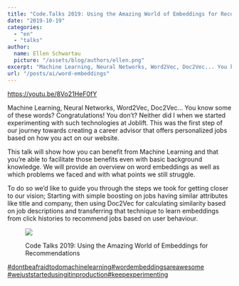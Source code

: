 ```yaml
---
title: "Code.Talks 2019: Using the Amazing World of Embeddings for Recommendations"
date: "2019-10-19"
categories:
  - "en"
  - "talks"
author:
  name: Ellen Schwartau
  picture: "/assets/blog/authors/ellen.png"
excerpt: "Machine Learning, Neural Networks, Word2Vec, Doc2Vec... You know some of these words? Congratulations! You don’t? Neither did I when we started experimenting with such technologies at Joblift. This was the first step of our journey towards creating a career advisor that offers personalized jobs based on how you act on our website."
url: "/posts/ai/word-embeddings"
---
```


https://youtu.be/8Vo21HeF0fY

Machine Learning, Neural Networks, Word2Vec, Doc2Vec... You know some of these words? Congratulations! You don’t? Neither did I when we started experimenting with such technologies at Joblift. This was the first step of our journey towards creating a career advisor that offers personalized jobs based on how you act on our website.

This talk will show how you can benefit from Machine Learning and that you’re able to facilitate those benefits even with basic background knowledge. We will provide an overview on word embeddings as well as which problems we faced and with what points we still struggle.

To do so we’d like to guide you through the steps we took for getting closer to our vision; Starting with simple boosting on jobs having similar attributes like title and company, then using Doc2Vec for calculating similarity based on job descriptions and transferring that technique to learn embeddings from click histories to recommend jobs based on user behaviour.

<figure>

![](https://ellenschwartau.files.wordpress.com/2021/02/b759661d791d979c155f94099ed2eb56.jpeg?w=750)

<figcaption>

Code Talks 2019: Using the Amazing World of Embeddings for Recommendations

</figcaption>

</figure>

[#dontbeafraidtodomachinelearning](https://www.youtube.com/hashtag/dontbeafraidtodomachinelearning)​ [#wordembeddingsareawesome](https://www.youtube.com/hashtag/wordembeddingsareawesome)​ [#wejuststartedusingitinproduction](https://www.youtube.com/hashtag/wejuststartedusingitinproduction)​ [#keepexperimenting](https://www.youtube.com/hashtag/keepexperimenting)
